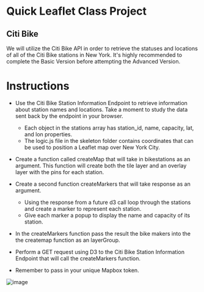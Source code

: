 # Quick Leaflet Class Project

## Citi Bike
We will utilize the Citi Bike API in order to retrieve the statuses and locations of all of the Citi Bike stations in New York. It's highly recommended to complete the Basic Version before attempting the Advanced Version.

# Instructions
- Use the Citi Bike Station Information Endpoint to retrieve information about station names and locations. Take a moment to study the data sent back by the endpoint in your browser.
  - Each object in the stations array has station_id, name, capacity, lat, and lon properties.
  - The logic.js file in the skeleton folder contains coordinates that can be used to position a Leaflet map over New York City.

- Create a function called createMap that will take in bikestations as an argument. This function will create both the tile layer and an overlay layer with the pins for each station.

- Create a second function createMarkers that will take response as an argument.
  - Using the response from a future d3 call loop through the stations and create a marker to represent each station.
  - Give each marker a popup to display the name and capacity of its station.

- In the createMarkers function pass the result the bike makers into the the createmap function as an layerGroup.

- Perform a GET request using D3 to the Citi Bike Station Information Endpoint that will call the createMarkers function.

- Remember to pass in your unique Mapbox token.

![image](https://user-images.githubusercontent.com/69765842/105607689-46c47d00-5d6e-11eb-9604-6fb9118fd1f2.png)

